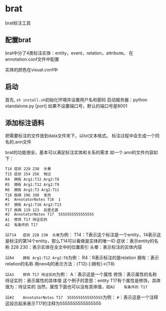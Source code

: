 # brat
brat标注工具

## 配置brat
brat中分了4类标注实体：entity，event，relation，attribute。
在annotation.conf文件中配置

实体的颜色在visual.conf中
## 启动
首先, `sh install.sh`初始化环境并设置用户名和密码
启动服务器：python standalone.py [port]
如果不设置端口号，默认的端口号是8001
## 添加标注语料
把需要标注的文件放到data文件夹下，以txt文本格式。
标注过程中会生成一个同名的.ann文件


brat的功能很全，基本可以满足标注实体和关系的需求
如一个.ann的文件内容如下：
```
T14	症状 228 230	头晕
T15	症状 254 256	物过
R4	拥有 Arg1:T12 Arg2:T8	
R5	拥有 Arg1:T12 Arg2:T9	
R6	拥有 Arg1:T3 Arg2:T11	
T16	疾病 196 198	发热
#1	AnnotatorNotes T16	1
R7	拥有 Arg1:T16 Arg2:T13	
T17	疾病 119 123	后夜尤甚
#2	AnnotatorNotes T17	5555555555555555
A1	修饰 T17 待证实的
A2	有条件的 T17
```
以`T14	症状 228 230	头晕`为例：
T14：T表示这个标注是一个entity，14表示这是标注的第14个entity，那么T14可以看做是实体的唯一ID
症状：表示entity的名称
228 230：表示实体在全文中的位置索引
头晕：表示标注的实体内容

以`R4	拥有 Arg1:T12 Arg2:T8`为例：
R4：R表示标注的是relation
拥有：表示relation的名称
用neo4j的表示方法：(T12)-[:拥有]->(T8)

以`A1	修饰 T17 待证实的`为例：
A：表示这是一个属性
修饰：表示属性的名称
待证实的：表示属性的具体值
这个例子的意思：entity T17有个属性是修饰，具体值为：待证实的
当然，属性下面也可以没有具体值，如`A2	有条件的 T17`


以`#2	AnnotatorNotes T17	5555555555555555`为例：
`#`：表示这是一个注释
这段合起来表示T17的注释为5555555555555555